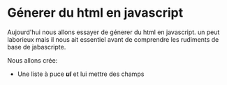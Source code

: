 # Génerer du html en javascript

Aujourd'hui nous allons essayer de génerer du html
en javascript. un peut laborieux mais il nous ait essentiel avant de comprendre les rudiments de base de jabascripte.

Nous allons crée:
* Une liste à puce ***ul*** et lui mettre des champs